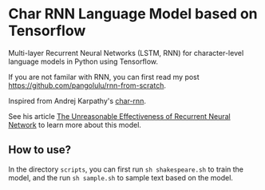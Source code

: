 # Char RNN Language Model based on Tensorflow
Multi-layer Recurrent Neural Networks (LSTM, RNN) for character-level language models in Python using Tensorflow.

If you are not familar with RNN, you can first read my post <https://github.com/pangolulu/rnn-from-scratch>.

Inspired from Andrej Karpathy's [char-rnn](https://github.com/karpathy/char-rnn).

See his article [The Unreasonable Effectiveness of Recurrent Neural Network](http://karpathy.github.io/2015/05/21/rnn-effectiveness/) to learn more about this model.

## How to use?
In the directory `scripts`, you can first run `sh shakespeare.sh` to train the model, and the run `sh sample.sh` to sample text based on the model.
